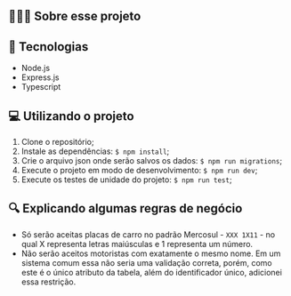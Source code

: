 ## 👨🏻‍💻 Sobre esse projeto

## 🚀 Tecnologias
- Node.js
- Express.js
- Typescript

## 💻 Utilizando o projeto

1. Clone o repositório;
2. Instale as dependências: `$ npm install`;
3. Crie o arquivo json onde serão salvos os dados: `$ npm run migrations`;
4. Execute o projeto em modo de desenvolvimento: `$ npm run dev`;
5. Execute os testes de unidade do projeto: `$ npm run test`;

## 🔍 Explicando algumas regras de negócio

- Só serão aceitas placas de carro no padrão Mercosul - `XXX 1X11` - no qual X representa letras maiúsculas e 1 representa um número.
- Não serão aceitos motoristas com exatamente o mesmo nome. Em um sistema comum essa não seria uma validação correta, porém, como este é o único atributo da tabela, além do identificador único, adicionei essa restrição.
